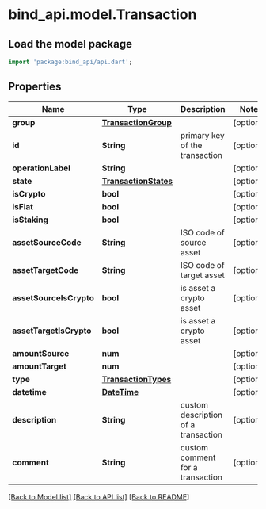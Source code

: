 # bind_api.model.Transaction

## Load the model package
```dart
import 'package:bind_api/api.dart';
```

## Properties
Name | Type | Description | Notes
------------ | ------------- | ------------- | -------------
**group** | [**TransactionGroup**](TransactionGroup.md) |  | [optional] 
**id** | **String** | primary key of the transaction | [optional] 
**operationLabel** | **String** |  | [optional] 
**state** | [**TransactionStates**](TransactionStates.md) |  | [optional] 
**isCrypto** | **bool** |  | [optional] 
**isFiat** | **bool** |  | [optional] 
**isStaking** | **bool** |  | [optional] 
**assetSourceCode** | **String** | ISO code of source asset | [optional] 
**assetTargetCode** | **String** | ISO code of target asset | [optional] 
**assetSourceIsCrypto** | **bool** | is asset a crypto asset | [optional] 
**assetTargetIsCrypto** | **bool** | is asset a crypto asset | [optional] 
**amountSource** | **num** |  | [optional] 
**amountTarget** | **num** |  | [optional] 
**type** | [**TransactionTypes**](TransactionTypes.md) |  | [optional] 
**datetime** | [**DateTime**](DateTime.md) |  | [optional] 
**description** | **String** | custom description of a transaction | [optional] 
**comment** | **String** | custom comment for a transaction | [optional] 

[[Back to Model list]](../README.md#documentation-for-models) [[Back to API list]](../README.md#documentation-for-api-endpoints) [[Back to README]](../README.md)


